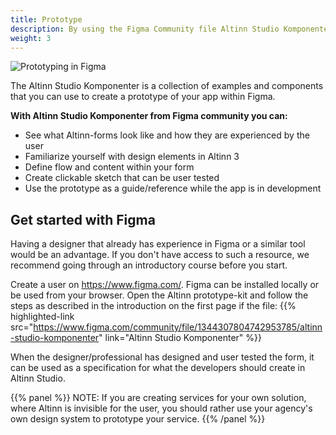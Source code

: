 ```yaml
---
title: Prototype
description: By using the Figma Community file Altinn Studio Komponenter you can create a clickable prototype where you can design the flow and content for your service.
weight: 3
---
```


![Prototyping in Figma](FigmaTeaser3.gif "Prototyping in Figma")

The Altinn Studio Komponenter is a collection of examples and components that you can use to create a prototype of your app within Figma. 

**With Altinn Studio Komponenter from Figma community you can:**

- See what Altinn-forms look like and how they are experienced by the user
- Familiarize yourself with design elements in Altinn 3
- Define flow and content within your form
- Create clickable sketch that can be user tested
- Use the prototype as a guide/reference while the app is in development

## Get started with Figma
Having a designer that already has experience in Figma or a similar tool would be an advantage. If you don't have access to such a resource, we recommend going through an introductory course before you start.

Create a user on https://www.figma.com/. Figma can be installed locally or be used from your browser.
Open the Altinn prototype-kit and follow the steps as described in the introduction on the first page if the file:
{{% highlighted-link src="https://www.figma.com/community/file/1344307804742953785/altinn-studio-komponenter" link="Altinn Studio Komponenter" %}}

When the designer/professional has designed and user tested the form, it can be used as a specification for what the developers should create in Altinn Studio.

{{% panel %}} NOTE: If you are creating services for your own solution, where Altinn is invisible for the user, you should rather use your agency's own design system to prototype your service. {{% /panel %}}